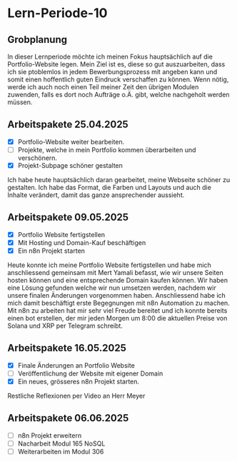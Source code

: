 # Lern-Periode-10

## Grobplanung

In dieser Lernperiode möchte ich meinen Fokus hauptsächlich auf die Portfolio-Website legen. Mein Ziel ist es, diese so gut auszuarbeiten, dass ich sie ptoblemlos in jedem Bewerbungsprozess mit angeben kann und somit einen hoffentlich guten Eindruck verschaffen zu können. Wenn nötig, werde ich auch noch einen Teil meiner Zeit den übrigen Modulen zuwenden, falls es dort noch Aufträge o.Ä. gibt, welche nachgeholt werden müssen.
## Arbeitspakete 25.04.2025

- [x] Portfolio-Website weiter bearbeiten.
- [ ] Projekte, welche in mein Portfolio kommen überarbeiten und verschönern.
- [x] Projekt-Subpage schöner gestalten

Ich habe heute hauptsächlich daran gearbeitet, meine Webseite schöner zu gestalten. Ich habe das Format, die Farben und Layouts und auch die Inhalte verändert, damit das ganze ansprechender aussieht.

## Arbeitspakete 09.05.2025

- [x] Portfolio Website fertigstellen
- [x] Mit Hosting und Domain-Kauf beschäftigen
- [x] Ein n8n Projekt starten

Heute konnte ich meine Portfolio Website fertigstellen und habe mich anschliessend gemeinsam mit Mert Yamali befasst, wie wir unsere Seiten hosten können und eine entsprechende Domain kaufen können. Wir haben eine Lösung gefunden  welche wir nun umsetzen werden, nachdem wir unsere finalen Änderungen vorgenommen haben. Anschliessend habe ich mich damit beschäftigt erste Begegnungen mit n8n Automation zu machen. Mit n8n zu arbeiten hat mir sehr viel Freude bereitet und ich konnte bereits einen bot erstellen, der mir jeden Morgen um 8:00 die aktuellen Preise von Solana und XRP per Telegram schreibt.

## Arbeitspakete 16.05.2025

- [x] Finale Änderungen an Portfolio Website
- [ ] Veröffentlichung der Website mit eigener Domain
- [x] Ein neues, grösseres n8n Projekt starten.

Restliche Reflexionen per Video an Herr Meyer

## Arbeitspakete 06.06.2025

- [ ] n8n Projekt erweitern
- [ ] Nacharbeit Modul 165 NoSQL
- [ ] Weiterarbeiten im Modul 306
